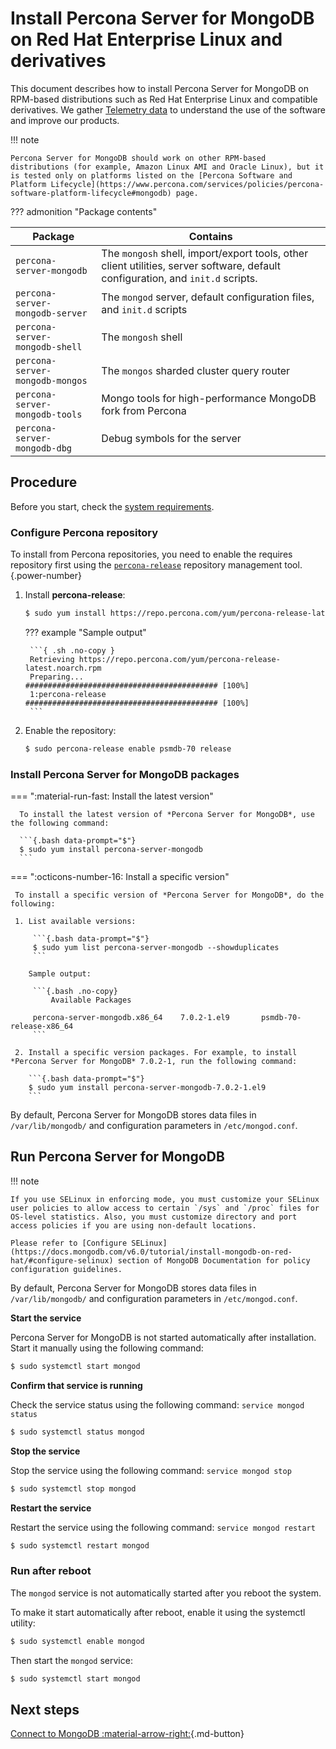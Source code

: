 # Install Percona Server for MongoDB on Red Hat Enterprise Linux and derivatives

This document describes how to install Percona Server for MongoDB on RPM-based distributions such as Red Hat Enterprise Linux and compatible derivatives. We gather [Telemetry data](../telemetry.md) to understand the use of the software and improve our products.

!!! note

    Percona Server for MongoDB should work on other RPM-based distributions (for example, Amazon Linux AMI and Oracle Linux), but it is tested only on platforms listed on the [Percona Software and Platform Lifecycle](https://www.percona.com/services/policies/percona-software-platform-lifecycle#mongodb) page. 

??? admonition "Package contents"

   | Package                 | Contains                                 |
   | ----------------------- | -----------------------------------------|
   | `percona-server-mongodb`| The `mongosh` shell, import/export tools, other client utilities, server software, default configuration, and `init.d` scripts. |
   | `percona-server-mongodb-server`| The `mongod` server, default configuration files, and `init.d` scripts|
   | `percona-server-mongodb-shell` | The `mongosh` shell |
   | `percona-server-mongodb-mongos`| The `mongos` sharded cluster query router |
   | `percona-server-mongodb-tools` | Mongo tools for high-performance MongoDB fork from Percona|
   | `percona-server-mongodb-dbg`   | Debug symbols for the server  |

## Procedure

Before you start, check the [system requirements](system-requirements.md).

### Configure Percona repository

To install from Percona repositories, you need to enable the requires repository first using the [`percona-release`](https://docs.percona.com/percona-software-repositories/index.html) repository management tool.
{.power-number}

1. Install **percona-release**:

    ```{.bash data-prompt="$"}
    $ sudo yum install https://repo.percona.com/yum/percona-release-latest.noarch.rpm
    ```
    
    ??? example "Sample output"

        ```{ .sh .no-copy }
        Retrieving https://repo.percona.com/yum/percona-release-latest.noarch.rpm
        Preparing...                ########################################### [100%]
        1:percona-release        ########################################### [100%]
        ```

2. Enable the repository: 
   
    ```{.bash data-prompt="$"}
    $ sudo percona-release enable psmdb-70 release
    ```
   
### Install Percona Server for MongoDB packages

=== ":material-run-fast: Install the latest version"

      To install the latest version of *Percona Server for MongoDB*, use the following command:

      ```{.bash data-prompt="$"}
      $ sudo yum install percona-server-mongodb
      ```

=== ":octicons-number-16: Install a specific version"

     To install a specific version of *Percona Server for MongoDB*, do the following:

     1. List available versions:

         ```{.bash data-prompt="$"}
         $ sudo yum list percona-server-mongodb --showduplicates
         ```

        Sample output:

         ```{.bash .no-copy}
             Available Packages
         
         percona-server-mongodb.x86_64    7.0.2-1.el9       psmdb-70-release-x86_64
         ```

     2. Install a specific version packages. For example, to install *Percona Server for MongoDB* 7.0.2-1, run the following command:

        ```{.bash data-prompt="$"}
        $ sudo yum install percona-server-mongodb-7.0.2-1.el9
        ```

By default, Percona Server for MongoDB stores data files in `/var/lib/mongodb/`
and configuration parameters in `/etc/mongod.conf`.

## Run Percona Server for MongoDB

!!! note

    If you use SELinux in enforcing mode, you must customize your SELinux user policies to allow access to certain `/sys` and `/proc` files for OS-level statistics. Also, you must customize directory and port access policies if you are using non-default locations.

    Please refer to [Configure SELinux](https://docs.mongodb.com/v6.0/tutorial/install-mongodb-on-red-hat/#configure-selinux) section of MongoDB Documentation for policy configuration guidelines.

By default, Percona Server for MongoDB stores data files in `/var/lib/mongodb/`
and configuration parameters in `/etc/mongod.conf`.

**Start the service**

Percona Server for MongoDB is not started automatically after installation.
Start it manually using the following command:

```{.bash data-prompt="$"}
$ sudo systemctl start mongod
```

**Confirm that service is running**

Check the service status using the following command: `service mongod status`

```{.bash data-prompt="$"}
$ sudo systemctl status mongod
```

**Stop the service**

Stop the service using the following command: `service mongod stop`

```{.bash data-prompt="$"}
$ sudo systemctl stop mongod
```

**Restart the service**

Restart the service using the following command: `service mongod restart`

```{.bash data-prompt="$"}
$ sudo systemctl restart mongod
```

### Run after reboot

The `mongod` service is not automatically started
after you reboot the system.

To make it start automatically after reboot, enable it using the systemctl utility:

```{.bash data-prompt="$"}
$ sudo systemctl enable mongod
```

Then start the `mongod` service:

```{.bash data-prompt="$"}
$ sudo systemctl start mongod
```

## Next steps

[Connect to MongoDB :material-arrow-right:](../connect.md){.md-button}

